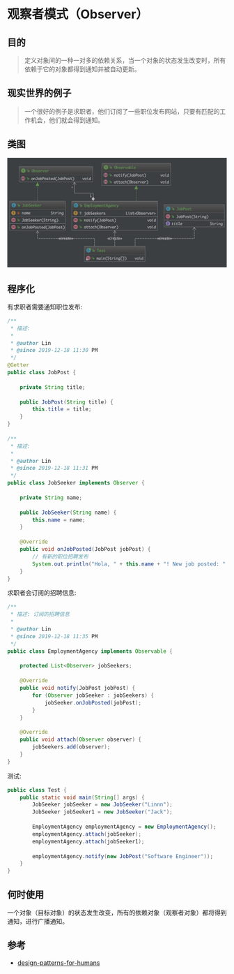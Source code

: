 # 观察者模式（Observer）

## 目的

> 定义对象间的一种一对多的依赖关系，当一个对象的状态发生改变时，所有依赖于它的对象都得到通知并被自动更新。

## 现实世界的例子

> 一个很好的例子是求职者，他们订阅了一些职位发布网站，只要有匹配的工作机会，他们就会得到通知。

## 类图

![observer class diagrams](../img/observer.jpg)

## 程序化

有求职者需要通知职位发布:

```java
/**
 * 描述:
 *
 * @author Lin
 * @since 2019-12-18 11:30 PM
 */
@Getter
public class JobPost {

    private String title;

    public JobPost(String title) {
        this.title = title;
    }
}

/**
 * 描述:
 *
 * @author Lin
 * @since 2019-12-18 11:31 PM
 */
public class JobSeeker implements Observer {

    private String name;

    public JobSeeker(String name) {
        this.name = name;
    }

    @Override
    public void onJobPosted(JobPost jobPost) {
        // 有新的职位招聘发布
        System.out.println("Hola, " + this.name + "! New job posted: " + jobPost.getTitle());
    }
}
```

求职者会订阅的招聘信息:

```java
/**
 * 描述: 订阅的招聘信息
 *
 * @author Lin
 * @since 2019-12-18 11:35 PM
 */
public class EmploymentAgency implements Observable {

    protected List<Observer> jobSeekers;

    @Override
    public void notify(JobPost jobPost) {
        for (Observer jobSeeker : jobSeekers) {
            jobSeeker.onJobPosted(jobPost);
        }
    }

    @Override
    public void attach(Observer observer) {
        jobSeekers.add(observer);
    }
}
```

测试:

```java
public class Test {
    public static void main(String[] args) {
        JobSeeker jobSeeker = new JobSeeker("Linnn");
        JobSeeker jobSeeker1 = new JobSeeker("Jack");

        EmploymentAgency employmentAgency = new EmploymentAgency();
        employmentAgency.attach(jobSeeker);
        employmentAgency.attach(jobSeeker1);

        employmentAgency.notify(new JobPost("Software Engineer"));
    }
}
```

## 何时使用

一个对象（目标对象）的状态发生改变，所有的依赖对象（观察者对象）都将得到通知，进行广播通知。

## 参考

* [design-patterns-for-humans](https://github.com/kamranahmedse/design-patterns-for-humans)
